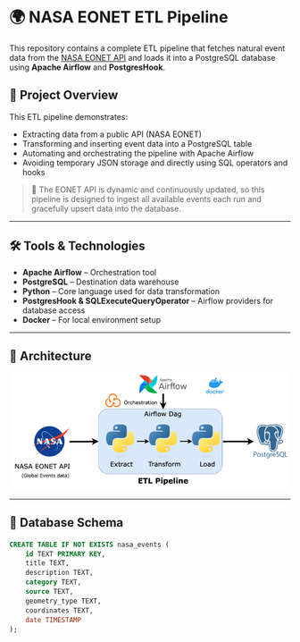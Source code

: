 # 🌍 NASA EONET ETL Pipeline

This repository contains a complete ETL pipeline that fetches natural event data from the [NASA EONET API](https://eonet.gsfc.nasa.gov/api/v3/events) and loads it into a PostgreSQL database using **Apache Airflow** and **PostgresHook**.

## 📌 Project Overview

This ETL pipeline demonstrates:

- Extracting data from a public API (NASA EONET)
- Transforming and inserting event data into a PostgreSQL table
- Automating and orchestrating the pipeline with Apache Airflow
- Avoiding temporary JSON storage and directly using SQL operators and hooks

> 🔁 The EONET API is dynamic and continuously updated, so this pipeline is designed to ingest all available events each run and gracefully upsert data into the database.

---

## 🛠️ Tools & Technologies

- **Apache Airflow** – Orchestration tool
- **PostgreSQL** – Destination data warehouse
- **Python** – Core language used for data transformation
- **PostgresHook & SQLExecuteQueryOperator** – Airflow providers for database access
- **Docker** – For local environment setup

---

## 📐 Architecture

![Architecture Diagram](images/elt_architecture.png )

---

## 🧱 Database Schema

```sql
CREATE TABLE IF NOT EXISTS nasa_events (
    id TEXT PRIMARY KEY,
    title TEXT,
    description TEXT,
    category TEXT,
    source TEXT,
    geometry_type TEXT,
    coordinates TEXT,
    date TIMESTAMP
);

